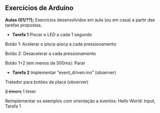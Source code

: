 ## Exercícios de Arduíno
**Aulas (01/??);** Exercícios desenvolvidos em aula (ou em casa) a partir das tarefas propostas.

 - **Tarefa 1**
Piscar o LED a cada 1 segundo

Botão 1: Acelerar o pisca-pisca a cada pressionamento 

Botão 2: Desacelerar a cada pressionamento 

Botão 1+2 (em menos de 500ms): Parar

 - **Tarefa 2**
Implementar “event_driven.ino” (observer)

Tratador para botões da placa (observer)

~~2 timers~~ 1 timer

Reimplementar os exemplos com orientação a eventos:  Hello World: Input, Tarefa 1
